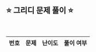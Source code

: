## ⭐️ 그리디 문제 풀이 ⭐️ 

<br>

<!-- 💭 [진행 중]  ✔️ [완료] -->

<!-- | 0 | []() | Level  | ✔️ [완료]() | -->

| **번호** | **문제** | **난이도** | **풀이 여부** |
|:--------:|:--------|:----------:|:-----------:|

